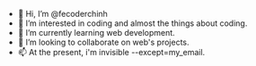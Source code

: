 - 👋 Hi, I’m @fecoderchinh
- 👀 I’m interested in coding and almost the things about coding.
- 🌱 I’m currently learning web development.
- 💞️ I’m looking to collaborate on web's projects.
- 📫 At the present, i'm invisible --except=my_email.

<!---
fecoderchinh/fecoderchinh is a ✨ special ✨ repository because its `README.md` (this file) appears on your GitHub profile.
You can click the Preview link to take a look at your changes.
--->
